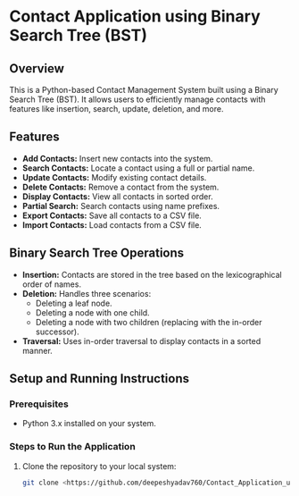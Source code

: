 # Contact Application using Binary Search Tree (BST)

## Overview
This is a Python-based Contact Management System built using a Binary Search Tree (BST). It allows users to efficiently manage contacts with features like insertion, search, update, deletion, and more.

## Features
- **Add Contacts:** Insert new contacts into the system.
- **Search Contacts:** Locate a contact using a full or partial name.
- **Update Contacts:** Modify existing contact details.
- **Delete Contacts:** Remove a contact from the system.
- **Display Contacts:** View all contacts in sorted order.
- **Partial Search:** Search contacts using name prefixes.
- **Export Contacts:** Save all contacts to a CSV file.
- **Import Contacts:** Load contacts from a CSV file.

## Binary Search Tree Operations
- **Insertion:** Contacts are stored in the tree based on the lexicographical order of names.
- **Deletion:** Handles three scenarios:
  - Deleting a leaf node.
  - Deleting a node with one child.
  - Deleting a node with two children (replacing with the in-order successor).
- **Traversal:** Uses in-order traversal to display contacts in a sorted manner.

## Setup and Running Instructions
### Prerequisites
- Python 3.x installed on your system.

### Steps to Run the Application
1. Clone the repository to your local system:
   ```bash
   git clone <https://github.com/deepeshyadav760/Contact_Application_using_BinarySearchTree>
